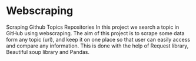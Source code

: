 # Webscraping

Scraping Github Topics Repositories
In this project we search a topic in GitHub using webscraping.
The aim of this project is to scrape some data form any topic (url), and keep it on one place so that user
can easily access and compare any information.
This is done with the help of Request library, Beautiful soup library and Pandas.
